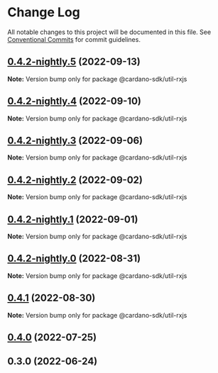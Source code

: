 # Change Log

All notable changes to this project will be documented in this file.
See [Conventional Commits](https://conventionalcommits.org) for commit guidelines.

## [0.4.2-nightly.5](https://github.com/input-output-hk/cardano-js-sdk/compare/@cardano-sdk/util-rxjs@0.4.2-nightly.4...@cardano-sdk/util-rxjs@0.4.2-nightly.5) (2022-09-13)

**Note:** Version bump only for package @cardano-sdk/util-rxjs





## [0.4.2-nightly.4](https://github.com/input-output-hk/cardano-js-sdk/compare/@cardano-sdk/util-rxjs@0.4.2-nightly.3...@cardano-sdk/util-rxjs@0.4.2-nightly.4) (2022-09-10)

**Note:** Version bump only for package @cardano-sdk/util-rxjs





## [0.4.2-nightly.3](https://github.com/input-output-hk/cardano-js-sdk/compare/@cardano-sdk/util-rxjs@0.4.2-nightly.2...@cardano-sdk/util-rxjs@0.4.2-nightly.3) (2022-09-06)

**Note:** Version bump only for package @cardano-sdk/util-rxjs





## [0.4.2-nightly.2](https://github.com/input-output-hk/cardano-js-sdk/compare/@cardano-sdk/util-rxjs@0.4.2-nightly.1...@cardano-sdk/util-rxjs@0.4.2-nightly.2) (2022-09-02)

**Note:** Version bump only for package @cardano-sdk/util-rxjs





## [0.4.2-nightly.1](https://github.com/input-output-hk/cardano-js-sdk/compare/@cardano-sdk/util-rxjs@0.4.2-nightly.0...@cardano-sdk/util-rxjs@0.4.2-nightly.1) (2022-09-01)

**Note:** Version bump only for package @cardano-sdk/util-rxjs





## [0.4.2-nightly.0](https://github.com/input-output-hk/cardano-js-sdk/compare/@cardano-sdk/util-rxjs@0.4.1...@cardano-sdk/util-rxjs@0.4.2-nightly.0) (2022-08-31)

**Note:** Version bump only for package @cardano-sdk/util-rxjs





## [0.4.1](https://github.com/input-output-hk/cardano-js-sdk/compare/@cardano-sdk/util-rxjs@0.4.0...@cardano-sdk/util-rxjs@0.4.1) (2022-08-30)

**Note:** Version bump only for package @cardano-sdk/util-rxjs





## [0.4.0](https://github.com/input-output-hk/cardano-js-sdk/compare/0.3.0...@cardano-sdk/util-rxjs@0.4.0) (2022-07-25)

## 0.3.0 (2022-06-24)
